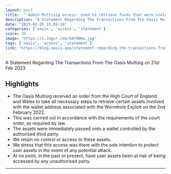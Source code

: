 ```yaml
---
layout: post
title:  "'Admin Multisig access' used to retrieve funds that were stolen during the Wormhole Hack"
description: "A Statement Regarding The Transactions From The Oasis Multisig on 21st Feb 2023"
date: "2023-02-25 23:09:10"
categories: ['oasis', 'access', 'statement']
score: 30
image: "https://i.imgur.com/UAYXBKw.jpg"
tags: ['oasis', 'access', 'statement']
link: "https://blog.oasis.app/statement-regarding-the-transactions-from-the-oasis-multisig-on-21st-feb-2023/"
---
```


A Statement Regarding The Transactions From The Oasis Multisig on 21st Feb 2023

## Highlights

- The Oasis Multisig received an order from the High Court of England and Wales to take all necessary steps to retrieve certain assets involved with the wallet address associated with the Wormhole Exploit on the 2nd February 2022.
- This was carried out in accordance with the requirements of the court order, as required by law.
- The assets were immediately passed onto a wallet controlled by the authorised third party.
- We retain no control or access to these assets.
- We stress that this access was there with the sole intention to protect user assets in the event of any potential attack.
- At no point, in the past or present, have user assets been at risk of being accessed by any unauthorised party.

---
